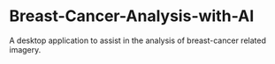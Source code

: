 # Breast-Cancer-Analysis-with-AI
A desktop application to assist in the analysis of breast-cancer related imagery.
